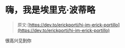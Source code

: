 # 嗨，我是埃里克·波蒂略

> 原文:[https://dev.to/erickporti/hi-im-erick-portillo](https://dev.to/erickporti/hi-im-erick-portillo)

很高兴见到你